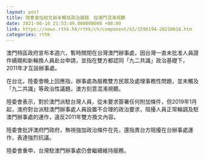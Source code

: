 ```yaml
---
layout: post
title: 陸委會指經文辦未觸及政治議題　指澳門混淆視聽
date: 2021-06-16 21:53:49.000000000 +08:00
link: https://news.rthk.hk/rthk/ch/component/k2/1596194-20210616.htm
categories: rthk
---
```


澳門特區政府宣布本週六，暫時關閉在台灣澳門辦事處，因台灣一直未批准人員證件續期和新輪換人員赴台申請，並指在雙方都認同「九二共識」政治基礎下，2011年才互設辦事處。

在台北，陸委會晚上回應指，辦事處為服務雙方民眾及處理事務性問題，並未觸及「九二共識」等政治性議題，澳方刻意混淆視聽。

陸委會表示，對於澳門派駐台灣人員，從未要求簽署任何附加條件，但2019年1月起，澳府對台派駐澳門辦事處人員設置不合理的政治要求，阻擾人員正常輪調及駐澳門辦事處的運作，違反2011年雙方換文內容。

陸委會批評澳府門政府，無視強加政治條件在先，還指責台方阻擾在台辦事處運作，表達強烈抗議。

陸委會重申，台灣駐澳門辦事處仍會繼續維持服務。
